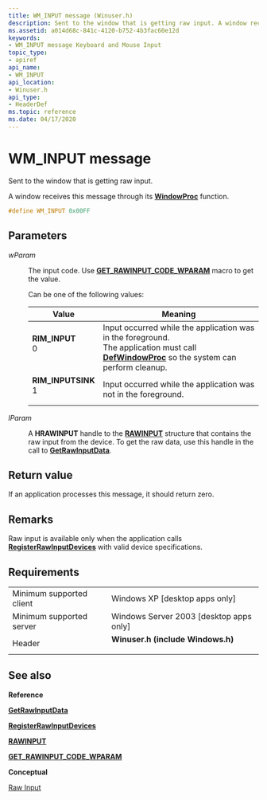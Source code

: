 ```yaml
---
title: WM_INPUT message (Winuser.h)
description: Sent to the window that is getting raw input. A window receives this message through its WindowProc function.
ms.assetid: a014d68c-841c-4120-b752-4b3fac60e12d
keywords:
- WM_INPUT message Keyboard and Mouse Input
topic_type:
- apiref
api_name:
- WM_INPUT
api_location:
- Winuser.h
api_type:
- HeaderDef
ms.topic: reference
ms.date: 04/17/2020
---
```


# WM\_INPUT message

Sent to the window that is getting raw input.

A window receives this message through its [**WindowProc**](https://docs.microsoft.com/previous-versions/windows/desktop/legacy/ms633573(v=vs.85)) function.


```cpp
#define WM_INPUT 0x00FF
```

## Parameters

<dl> <dt>

*wParam*

</dt> <dd>

The input code. Use [**GET\_RAWINPUT\_CODE\_WPARAM**](https://docs.microsoft.com/windows/win32/api/winuser/nf-winuser-get_rawinput_code_wparam) macro to get the value.

Can be one of the following values:

| Value | Meaning |
|---|---|
| <span id="RIM_INPUT"></span><span id="rim_input"></span><dl> <dt>**RIM\_INPUT**</dt> <dt>0</dt> </dl> | Input occurred while the application was in the foreground. </br> The application must call [**DefWindowProc**](https://docs.microsoft.com/windows/desktop/api/winuser/nf-winuser-defwindowproca) so the system can perform cleanup. |
| <span id="RIM_INPUTSINK"></span><span id="rim_inputsink"></span><dl> <dt>**RIM\_INPUTSINK**</dt> <dt>1</dt> </dl> | Input occurred while the application was not in the foreground. |

</dd> <dt>

*lParam* 

</dt> <dd>

A **HRAWINPUT** handle to the [**RAWINPUT**](https://docs.microsoft.com/windows/win32/api/winuser/ns-winuser-rawinput) structure that contains the raw input from the device. To get the raw data, use this handle in the call to [**GetRawInputData**](https://docs.microsoft.com/windows/win32/api/winuser/nf-winuser-getrawinputdata).

</dd> </dl>

## Return value

If an application processes this message, it should return zero.

## Remarks

Raw input is available only when the application calls [**RegisterRawInputDevices**](https://docs.microsoft.com/windows/win32/api/winuser/nf-winuser-registerrawinputdevices) with valid device specifications.

## Requirements

| | |
|--------------------------|-------------------------------------------|
| Minimum supported client | Windows XP \[desktop apps only\] |
| Minimum supported server | Windows Server 2003 \[desktop apps only\] |
| Header | <dl> <dt>**Winuser.h (include Windows.h)** </dt> </dl> |

## See also

**Reference**

[**GetRawInputData**](https://docs.microsoft.com/windows/win32/api/winuser/nf-winuser-getrawinputdata)

[**RegisterRawInputDevices**](https://docs.microsoft.com/windows/win32/api/winuser/nf-winuser-registerrawinputdevices)

[**RAWINPUT**](https://docs.microsoft.com/windows/win32/api/winuser/ns-winuser-rawinput)

[**GET\_RAWINPUT\_CODE\_WPARAM**](https://docs.microsoft.com/windows/win32/api/winuser/nf-winuser-get_rawinput_code_wparam)

**Conceptual**

[Raw Input](raw-input.md)
